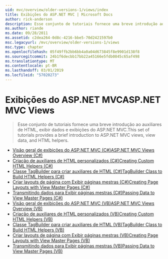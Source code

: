 ```yaml
---
uid: mvc/overview/older-versions-1/views/index
title: Exibições do ASP.NET MVC | Microsoft Docs
author: rick-anderson
description: Esse conjunto de tutoriais fornece uma breve introdução ao auxiliares de HTML, exibir dados e exibições do ASP.NET MVC.
ms.author: riande
ms.date: 09/28/2011
ms.assetid: c2dea264-0d8c-4216-bbe5-70d2421597b0
msc.legacyurl: /mvc/overview/older-versions-1/views
msc.type: chapter
ms.openlocfilehash: 05f49ffb2bb6bb4a0a04d673845f8e9901d138f8
ms.sourcegitcommit: 24b1f6decbb17bb22a45166e5fdb0845c65af498
ms.translationtype: MT
ms.contentlocale: pt-BR
ms.lasthandoff: 03/01/2019
ms.locfileid: "57020273"
---
```

<a name="aspnet-mvc-views"></a><span data-ttu-id="70964-103">Exibições do ASP.NET MVC</span><span class="sxs-lookup"><span data-stu-id="70964-103">ASP.NET MVC Views</span></span>
====================
> <span data-ttu-id="70964-104">Esse conjunto de tutoriais fornece uma breve introdução ao auxiliares de HTML, exibir dados e exibições do ASP.NET MVC.</span><span class="sxs-lookup"><span data-stu-id="70964-104">This set of tutorials provides a brief introduction to ASP.NET MVC views, view data, and HTML helpers.</span></span>


- [<span data-ttu-id="70964-105">Visão geral de exibições do ASP.NET MVC (C#)</span><span class="sxs-lookup"><span data-stu-id="70964-105">ASP.NET MVC Views Overview (C#)</span></span>](asp-net-mvc-views-overview-cs.md)
- [<span data-ttu-id="70964-106">Criação de auxiliares de HTML personalizados (C#)</span><span class="sxs-lookup"><span data-stu-id="70964-106">Creating Custom HTML Helpers (C#)</span></span>](creating-custom-html-helpers-cs.md)
- [<span data-ttu-id="70964-107">Classe TagBuilder para criar auxiliares de HTML (C#)</span><span class="sxs-lookup"><span data-stu-id="70964-107">TagBuilder Class to Build HTML Helpers (C#)</span></span>](using-the-tagbuilder-class-to-build-html-helpers-cs.md)
- [<span data-ttu-id="70964-108">Criar layouts de página com Exibir páginas mestras (C#)</span><span class="sxs-lookup"><span data-stu-id="70964-108">Creating Page Layouts with View Master Pages (C#)</span></span>](creating-page-layouts-with-view-master-pages-cs.md)
- [<span data-ttu-id="70964-109">Transmitindo dados para Exibir páginas mestras (C#)</span><span class="sxs-lookup"><span data-stu-id="70964-109">Passing Data to View Master Pages (C#)</span></span>](passing-data-to-view-master-pages-cs.md)
- [<span data-ttu-id="70964-110">Visão geral de exibições do ASP.NET MVC (VB)</span><span class="sxs-lookup"><span data-stu-id="70964-110">ASP.NET MVC Views Overview (VB)</span></span>](asp-net-mvc-views-overview-vb.md)
- [<span data-ttu-id="70964-111">Criação de auxiliares de HTML personalizados (VB)</span><span class="sxs-lookup"><span data-stu-id="70964-111">Creating Custom HTML Helpers (VB)</span></span>](creating-custom-html-helpers-vb.md)
- [<span data-ttu-id="70964-112">Classe TagBuilder para criar auxiliares de HTML (VB)</span><span class="sxs-lookup"><span data-stu-id="70964-112">TagBuilder Class to Build HTML Helpers (VB)</span></span>](using-the-tagbuilder-class-to-build-html-helpers-vb.md)
- [<span data-ttu-id="70964-113">Criar layouts de página com Exibir páginas mestras (VB)</span><span class="sxs-lookup"><span data-stu-id="70964-113">Creating Page Layouts with View Master Pages (VB)</span></span>](creating-page-layouts-with-view-master-pages-vb.md)
- [<span data-ttu-id="70964-114">Transmitindo dados para Exibir páginas mestras (VB)</span><span class="sxs-lookup"><span data-stu-id="70964-114">Passing Data to View Master Pages (VB)</span></span>](passing-data-to-view-master-pages-vb.md)
